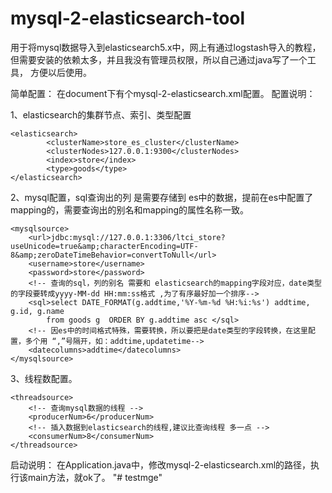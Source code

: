 # mysql-2-elasticsearch-tool

用于将mysql数据导入到elasticsearch5.x中，网上有通过logstash导入的教程，但需要安装的依赖太多，并且我没有管理员权限，所以自己通过java写了一个工具，
方便以后使用。

简单配置：
在document下有个mysql-2-elasticsearch.xml配置。
配置说明：

1、elasticsearch的集群节点、索引、类型配置

	<elasticsearch>
			<clusterName>store_es_cluster</clusterName>
			<clusterNodes>127.0.0.1:9300</clusterNodes>
			<index>store</index>
			<type>goods</type>
	</elasticsearch>
  
 2、mysql配置，sql查询出的列 是需要存储到 es中的数据，提前在es中配置了mapping的，需要查询出的别名和mapping的属性名称一致。
 <!-- mysql连接配置 -->
	<mysqlsource>
		<url>jdbc:mysql://127.0.0.1:3306/ltci_store?useUnicode=true&amp;characterEncoding=UTF-8&amp;zeroDateTimeBehavior=convertToNull</url>
		<username>store</username>
		<password>store</password>
		<!-- 查询的sql，列的别名 需要和 elasticsearch的mapping字段对应，date类型的字段要转成yyyy-MM-dd HH:mm:ss格式 ,为了有序最好加一个排序-->
		<sql>select DATE_FORMAT(g.addtime,'%Y-%m-%d %H:%i:%s') addtime, g.id, g.name
			from goods g  ORDER BY g.addtime asc </sql>
		<!-- 因es中的时间格式特殊，需要转换，所以要把是date类型的字段转换，在这里配置，多个用 “,”号隔开，如：addtime,updatetime-->
		<datecolumns>addtime</datecolumns>
	</mysqlsource>
  
  3、线程数配置。
  <!-- 查询、插入线程个数 ,默认都是1-->
	<threadsource>
		<!-- 查询mysql数据的线程 -->
		<producerNum>6</producerNum>
		<!-- 插入数据到elasticsearch的线程,建议比查询线程 多一点 -->
		<consumerNum>8</consumerNum>
	</threadsource>
  
  启动说明：
  在Application.java中，修改mysql-2-elasticsearch.xml的路径，执行该main方法，就ok了。
"# testmge" 
